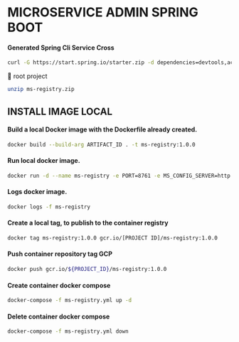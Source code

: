 # MICROSERVICE ADMIN SPRING BOOT

#### Generated Spring Cli Service Cross

```bash
curl -G https://start.spring.io/starter.zip -d dependencies=devtools,actuator,prometheus,cloud-eureka-server,cloud-config-client -d version=1.0.0 -d bootVersion=2.4.5.RELEASE -d javaVersion=11 -d language=java -d packaging=jar -d type=gradle-project -d groupId=org.hta -d packageName=org.hta -d artifactId=ms-registry -d name=ms-registry -d applicationName=RegistryApplication -o ms-registry.zip
```

:file_folder: root project

```bash
unzip ms-registry.zip
```

## INSTALL IMAGE LOCAL

#### Build a local Docker image with the Dockerfile already created.

```bash
docker build --build-arg ARTIFACT_ID . -t ms-registry:1.0.0
```

#### Run local docker image.

```bash
docker run -d --name ms-registry -e PORT=8761 -e MS_CONFIG_SERVER=http://ms-config-properties:8088 -p 8761:8761 --network=microservice ms-registry:1.0.0
```

#### Logs docker image.

```bash
docker logs -f ms-registry
```

#### Create a local tag, to publish to the container registry

```bash
docker tag ms-registry:1.0.0 gcr.io/[PROJECT ID]/ms-registry:1.0.0
```

#### Push container repository tag GCP

```bash
docker push gcr.io/${PROJECT_ID}/ms-registry:1.0.0
```

#### Create container docker compose

```bash
docker-compose -f ms-registry.yml up -d
```

#### Delete container docker compose

```bash
docker-compose -f ms-registry.yml down
```